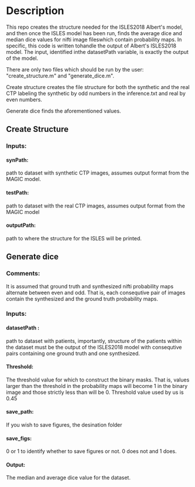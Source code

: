 #  Description 
This repo creates the structure needed for the ISLES2018 Albert's model, and then once the ISLES model has been run, finds the average dice and median dice values for nifti image fileswhich contain probability maps. In specific, this code is written tohandle the output of Albert's ISLES2018 model. The input, identified inthe datasetPath variable, is exactly the output of the model.

There are only two files which should be run by the user: "create_structure.m" and "generate_dice.m". 

Create structure creates the file structure for both the synthetic and the real CTP labeling the synthetic by odd numbers in the inference.txt and real by even numbers.

Generate dice finds the aforementioned values.

## Create Structure

### Inputs:
#### synPath: 
path to dataset with synthetic CTP images, assumes output format from the MAGIC model.
#### testPath:
path to dataset with the real CTP images, assumes output format from the MAGIC model
#### outputPath:
path to where the structure for the ISLES will be printed.



## Generate dice
### Comments:
   It is assumed that ground truth and synthesized nifti probability maps
   alternate between even and odd. That is, each consequtive pair of
   images contain the synthesized and the ground truth probability maps.

### Inputs:
####   datasetPath : 
path to dataset with patients, importantly, structure of the patients within the dataset must be the output of the ISLES2018
       model with consequtive pairs containing one ground truth and one
       synthesized. 

####   Threshold: 
The threshold value for which to construct the binary masks.
       That is, values larger than the threshold in the probability maps
       will become 1 in the binary image and those strictly less than will
       be 0. Threshold value used by us is 0.45

####   save_path: 
If you wish to save figures, the desination folder


####   save_figs: 
0 or 1 to identify whether to save figures or not. 0 does
  not and 1 does.

#### Output:
  The median and average dice value for the dataset.
